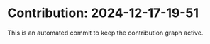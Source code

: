 # Contribution: 2024-12-17-19-51
This is an automated commit to keep the contribution graph active.
